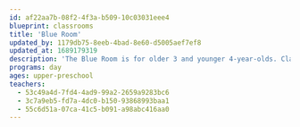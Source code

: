 ```yaml
---
id: af22aa7b-08f2-4f3a-b509-10c03031eee4
blueprint: classrooms
title: 'Blue Room'
updated_by: 1179db75-8eeb-4bad-8e60-d5005aef7ef8
updated_at: 1689179319
description: 'The Blue Room is for older 3 and younger 4-year-olds. Classroom curriculum is emergent—based on the interests of the children and encompasses all learning areas including literacy, math, sensory, science, block play, art, dramatic play, and physical movement. The Blue Room focuses on whole child development and supports children’s social/emotional, cognitive, and physical development as they gain important school readiness skills though play-based, experiential learning.'
programs: day
ages: upper-preschool
teachers:
  - 53c49a4d-7fd4-4ad9-99a2-2659a9283bc6
  - 3c7a9eb5-fd7a-4dc0-b150-93868993baa1
  - 55c6d51a-07ca-41c5-b091-a98abc416aa0
---
```

